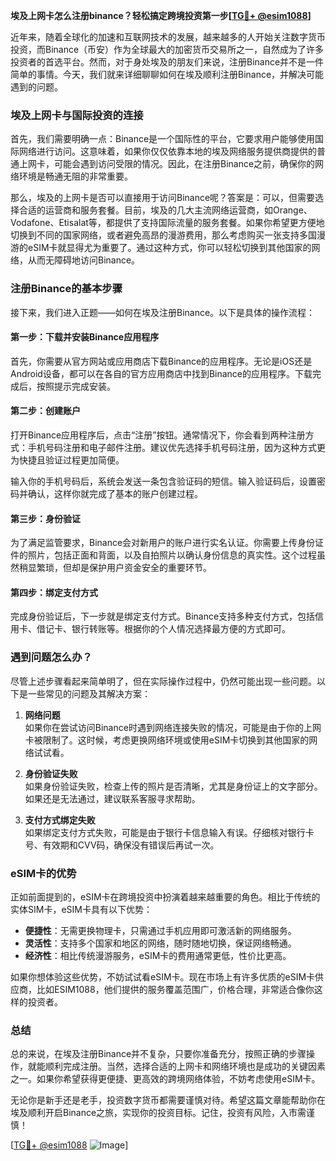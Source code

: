 **埃及上网卡怎么注册binance？轻松搞定跨境投资第一步[[TG💪+ @esim1088](https://t.me/s/esim1088)]**

近年来，随着全球化的加速和互联网技术的发展，越来越多的人开始关注数字货币投资，而Binance（币安）作为全球最大的加密货币交易所之一，自然成为了许多投资者的首选平台。然而，对于身处埃及的朋友们来说，注册Binance并不是一件简单的事情。今天，我们就来详细聊聊如何在埃及顺利注册Binance，并解决可能遇到的问题。

### 埃及上网卡与国际投资的连接

首先，我们需要明确一点：Binance是一个国际性的平台，它要求用户能够使用国际网络进行访问。这意味着，如果你仅仅依靠本地的埃及网络服务提供商提供的普通上网卡，可能会遇到访问受限的情况。因此，在注册Binance之前，确保你的网络环境是畅通无阻的非常重要。

那么，埃及的上网卡是否可以直接用于访问Binance呢？答案是：可以，但需要选择合适的运营商和服务套餐。目前，埃及的几大主流网络运营商，如Orange、Vodafone、Etisalat等，都提供了支持国际流量的服务套餐。如果你希望更方便地切换到不同的国家网络，或者避免高昂的漫游费用，那么考虑购买一张支持多国漫游的eSIM卡就显得尤为重要了。通过这种方式，你可以轻松切换到其他国家的网络，从而无障碍地访问Binance。

### 注册Binance的基本步骤

接下来，我们进入正题——如何在埃及注册Binance。以下是具体的操作流程：

#### 第一步：下载并安装Binance应用程序

首先，你需要从官方网站或应用商店下载Binance的应用程序。无论是iOS还是Android设备，都可以在各自的官方应用商店中找到Binance的应用程序。下载完成后，按照提示完成安装。

#### 第二步：创建账户

打开Binance应用程序后，点击“注册”按钮。通常情况下，你会看到两种注册方式：手机号码注册和电子邮件注册。建议优先选择手机号码注册，因为这种方式更为快捷且验证过程更加简便。

输入你的手机号码后，系统会发送一条包含验证码的短信。输入验证码后，设置密码并确认，这样你就完成了基本的账户创建过程。

#### 第三步：身份验证

为了满足监管要求，Binance会对新用户的账户进行实名认证。你需要上传身份证件的照片，包括正面和背面，以及自拍照片以确认身份信息的真实性。这个过程虽然稍显繁琐，但却是保护用户资金安全的重要环节。

#### 第四步：绑定支付方式

完成身份验证后，下一步就是绑定支付方式。Binance支持多种支付方式，包括信用卡、借记卡、银行转账等。根据你的个人情况选择最方便的方式即可。

### 遇到问题怎么办？

尽管上述步骤看起来简单明了，但在实际操作过程中，仍然可能出现一些问题。以下是一些常见的问题及其解决方案：

1. **网络问题**  
   如果你在尝试访问Binance时遇到网络连接失败的情况，可能是由于你的上网卡被限制了。这时候，考虑更换网络环境或使用eSIM卡切换到其他国家的网络试试看。

2. **身份验证失败**  
   如果身份验证失败，检查上传的照片是否清晰，尤其是身份证上的文字部分。如果还是无法通过，建议联系客服寻求帮助。

3. **支付方式绑定失败**  
   如果绑定支付方式失败，可能是由于银行卡信息输入有误。仔细核对银行卡号、有效期和CVV码，确保没有错误后再试一次。

### eSIM卡的优势

正如前面提到的，eSIM卡在跨境投资中扮演着越来越重要的角色。相比于传统的实体SIM卡，eSIM卡具有以下优势：

- **便捷性**：无需更换物理卡，只需通过手机应用即可激活新的网络服务。
- **灵活性**：支持多个国家和地区的网络，随时随地切换，保证网络畅通。
- **经济性**：相比传统漫游服务，eSIM卡的费用通常更低，性价比更高。

如果你想体验这些优势，不妨试试看eSIM卡。现在市场上有许多优质的eSIM卡供应商，比如ESIM1088，他们提供的服务覆盖范围广，价格合理，非常适合像你这样的投资者。

### 总结

总的来说，在埃及注册Binance并不复杂，只要你准备充分，按照正确的步骤操作，就能顺利完成注册。当然，选择合适的上网卡和网络环境也是成功的关键因素之一。如果你希望获得更便捷、更高效的跨境网络体验，不妨考虑使用eSIM卡。

无论你是新手还是老手，投资数字货币都需要谨慎对待。希望这篇文章能帮助你在埃及顺利开启Binance之旅，实现你的投资目标。记住，投资有风险，入市需谨慎！

[[TG💪+ @esim1088](https://t.me/s/esim1088) ![Image](https://i.postimg.cc/4NQfJmqS/Snipaste-2025-05-13-00-14-12.png)]